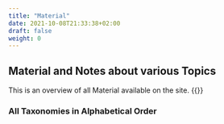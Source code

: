 ```yaml
---
title: "Material"
date: 2021-10-08T21:33:38+02:00
draft: false
weight: 0
---
```

## Material and Notes about various Topics

This is an overview of all Material available on the site.
{{<subpages depth = "3" >}}

### All Taxonomies in Alphabetical Order
